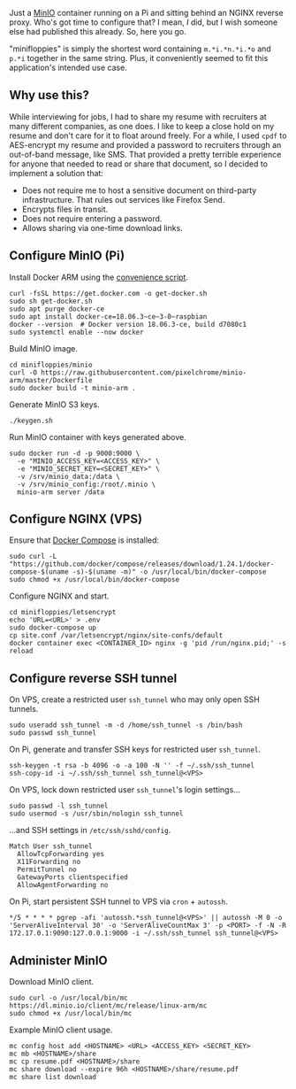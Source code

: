 Just a [MinIO](https://min.io/) container running on a Pi and sitting behind an NGINX reverse proxy. Who's got time to configure that? I mean, _I_ did, but I wish someone else had published this already. So, here you go.

"minifloppies" is simply the shortest word containing `m.*i.*n.*i.*o` and `p.*i` together in the same string. Plus, it conveniently seemed to fit this application's intended use case.

## Why use this?
While interviewing for jobs, I had to share my resume with recruiters at many different companies, as one does. I like to keep a close hold on my resume and don't care for it to float around freely. For a while, I used `cpdf` to AES-encrypt my resume and provided a password to recruiters through an out-of-band message, like SMS. That provided a pretty terrible experience for anyone that needed to read or share that document, so I decided to implement a solution that:
- Does not require me to host a sensitive document on third-party infrastructure. That rules out services like Firefox Send.
- Encrypts files in transit.
- Does not require entering a password.
- Allows sharing via one-time download links.

## Configure MinIO (Pi)
Install Docker ARM  using the [convenience script](https://docs.docker.com/install/linux/docker-ce/debian/#install-using-the-convenience-script).
```
curl -fsSL https://get.docker.com -o get-docker.sh
sudo sh get-docker.sh
sudo apt purge docker-ce
sudo apt install docker-ce=18.06.3~ce~3-0~raspbian
docker --version  # Docker version 18.06.3-ce, build d7080c1
sudo systemctl enable --now docker
```

Build MinIO image.
```
cd minifloppies/minio
curl -O https://raw.githubusercontent.com/pixelchrome/minio-arm/master/Dockerfile
sudo docker build -t minio-arm .
```

Generate MinIO S3 keys.
```
./keygen.sh
```

Run MinIO container with keys generated above.
```
sudo docker run -d -p 9000:9000 \
  -e "MINIO_ACCESS_KEY=<ACCESS_KEY>" \
  -e "MINIO_SECRET_KEY=<SECRET_KEY>" \
  -v /srv/minio_data:/data \
  -v /srv/minio_config:/root/.minio \
  minio-arm server /data
```

## Configure NGINX (VPS)
Ensure that [Docker Compose](https://docs.docker.com/compose/install/#install-compose) is installed:
```
sudo curl -L "https://github.com/docker/compose/releases/download/1.24.1/docker-compose-$(uname -s)-$(uname -m)" -o /usr/local/bin/docker-compose
sudo chmod +x /usr/local/bin/docker-compose
```

Configure NGINX and start.
```
cd minifloppies/letsencrypt
echo 'URL=<URL>' > .env
sudo docker-compose up
cp site.conf /var/letsencrypt/nginx/site-confs/default
docker container exec <CONTAINER_ID> nginx -g 'pid /run/nginx.pid;' -s reload
```

## Configure reverse SSH tunnel
On VPS, create a restricted user `ssh_tunnel` who may only open SSH tunnels.
```
sudo useradd ssh_tunnel -m -d /home/ssh_tunnel -s /bin/bash
sudo passwd ssh_tunnel
```

On Pi, generate and transfer SSH keys for restricted user `ssh_tunnel`.
```
ssh-keygen -t rsa -b 4096 -o -a 100 -N '' -f ~/.ssh/ssh_tunnel
ssh-copy-id -i ~/.ssh/ssh_tunnel ssh_tunnel@<VPS>
```

On VPS, lock down restricted user `ssh_tunnel`'s login settings...
```
sudo passwd -l ssh_tunnel
sudo usermod -s /usr/sbin/nologin ssh_tunnel
```

...and SSH settings in `/etc/ssh/sshd/config`.
```
Match User ssh_tunnel
  AllowTcpForwarding yes
  X11Forwarding no
  PermitTunnel no
  GatewayPorts clientspecified
  AllowAgentForwarding no
```

On Pi, start persistent SSH tunnel to VPS via `cron` + `autossh`.
```
*/5 * * * * pgrep -afi 'autossh.*ssh_tunnel@<VPS>' || autossh -M 0 -o 'ServerAliveInterval 30' -o 'ServerAliveCountMax 3' -p <PORT> -f -N -R 172.17.0.1:9090:127.0.0.1:9000 -i ~/.ssh/ssh_tunnel ssh_tunnel@<VPS>
```

## Administer MinIO
Download MinIO client.
```
sudo curl -o /usr/local/bin/mc https://dl.minio.io/client/mc/release/linux-arm/mc
sudo chmod +x /usr/local/bin/mc
```

Example MinIO client usage.
```
mc config host add <HOSTNAME> <URL> <ACCESS_KEY> <SECRET_KEY>
mc mb <HOSTNAME>/share
mc cp resume.pdf <HOSTNAME>/share
mc share download --expire 96h <HOSTNAME>/share/resume.pdf
mc share list download
```
